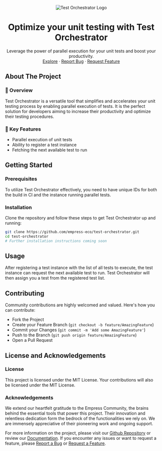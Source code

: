 <div align="center">
<img src="https://grow.empress.eco/uploads/default/original/2X/1/1f1e1044d3864269d2a613577edb9763890422ab.png" alt="Test Orchestrator Logo">

<h1 align="center">Optimize your unit testing with Test Orchestrator</h1>
<p align="center">
Leverage the power of parallel execution for your unit tests and boost your productivity.
<br />
<a href="https://empress.eco/">Explore</a>
·
<a href="https://github.com/test-orchestrator/test-orchestrator/issues">Report Bug</a>
·
<a href="https://github.com/test-orchestrator/test-orchestrator/issues/new">Request Feature</a>
</p>
</div>

## About The Project

### 📖 Overview
Test Orchestrator is a versatile tool that simplifies and accelerates your unit testing process by enabling parallel execution of tests. It is the perfect solution for developers aiming to increase their productivity and optimize their testing procedures.

### 🌟 Key Features
- Parallel execution of unit tests
- Ability to register a test instance
- Fetching the next available test to run

## Getting Started

### Prerequisites
To utilize Test Orchestrator effectively, you need to have unique IDs for both the build in CI and the instance running parallel tests. 

### Installation
Clone the repository and follow these steps to get Test Orchestrator up and running:

```sh
git clone https://github.com/empress-eco/test-orchestrator.git
cd test-orchestrator
# Further installation instructions coming soon
```

## Usage
After registering a test instance with the list of all tests to execute, the test instance can request the next available test to run. Test Orchestrator will then assign you a test from the registered test list.

## Contributing
Community contributions are highly welcomed and valued. Here's how you can contribute:

- Fork the Project
- Create your Feature Branch (`git checkout -b feature/AmazingFeature`)
- Commit your Changes (`git commit -m 'Add some AmazingFeature'`)
- Push to the Branch (`git push origin feature/AmazingFeature`)
- Open a Pull Request

## License and Acknowledgements

### License
This project is licensed under the MIT License. Your contributions will also be licensed under the MIT License.

### Acknowledgements
We extend our heartfelt gratitude to the Empress Community, the brains behind the essential tools that power this project. Their innovation and relentless dedication form the bedrock of the functionalities we rely on. We are immensely appreciative of their pioneering work and ongoing support.

For more information on the project, please visit our [Github Repository](https://github.com/empress-eco/test-orchestrator.git) or review our [Documentation](https://grow.empress.eco/). If you encounter any issues or want to request a feature, please [Report a Bug](https://github.com/empress-eco/test-orchestrator/issues) or [Request a Feature](https://github.com/empress-eco/test-orchestrator/issues).
